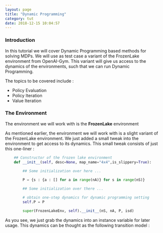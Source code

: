 ```yaml
---
layout: page
title: "Dynamic Programming"
category: tut
date: 2018-12-15 10:04:57
---
```


### **Introduction**

In this tutorial we will cover Dynamic Programming based methods for solving MDPs. We will
use as test case a variant of the FrozenLake environment from OpenAI-Gym. This variant will
give us access to the dynamics of the environments, such that we can run Dynamic Programming.

The topics to be covered include :

* Policy Evaluation
* Policy Iteration
* Value Iteration


### **The Environment**

The environment we will work with is the **FrozenLake** environment 


As mentioned earlier, the environment we will work with is a slight variant of the FrozenLake
environment. We just added a small tweak into the environment to get access to its dynamics. This
small tweak consists of just this one-liner :

```python
    ## Constructor of the frozen lake environment
    def __init__(self, desc=None, map_name="4x4",is_slippery=True):
        
        ## Some initialization over here ...

        P = {s : {a : [] for a in range(nA)} for s in range(nS)}

        ## Some initialization over there ...

        # obtain one-step dynamics for dynamic programming setting
        self.P = P

        super(FrozenLakeEnv, self).__init__(nS, nA, P, isd)
```

As you see, we just grab the dynamics into an instance variable for later usage. This dynamics can be
thought as the following transition model :

<!-- @IMG: Frozen Lake dynamics -->